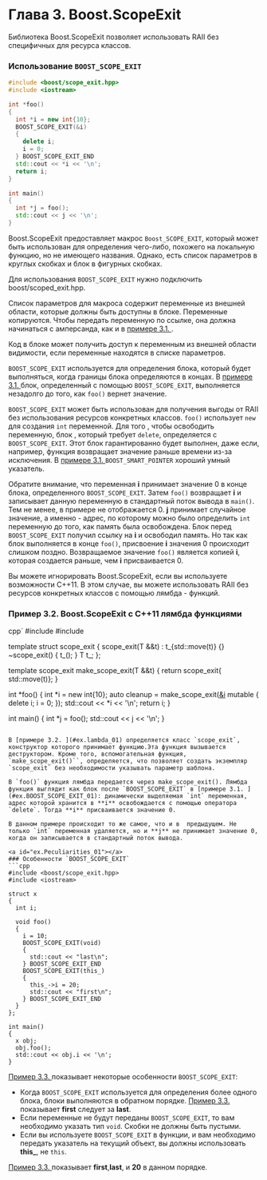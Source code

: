 # Глава 3. Boost.ScopeExit

Библиотека Boost.ScopeExit позволяет использовать RAII без специфичных для ресурса классов.

<a id="ex.boost::BOOST_SCOPE_EXIT_01"></a>
### Использование `BOOST_SCOPE_EXIT`
```cpp
#include <boost/scope_exit.hpp>
#include <iostream>

int *foo()
{
  int *i = new int{10};
  BOOST_SCOPE_EXIT(&i)
  {
    delete i;
    i = 0;
  } BOOST_SCOPE_EXIT_END
  std::cout << *i << '\n';
  return i;
}

int main()
{
  int *j = foo();
  std::cout << j << '\n';
}
```

Boost.ScopeExit предоставляет макрос `Boost_SCOPE_EXIT`, который может быть использован для определения чего-либо, похожего на локальную функцию, но не имеющего названия. Однако, есть список параметров в круглых скобках и блок в фигурных скобках.

Для использования `BOOST_SCOPE_EXIT` нужно подключить boost/scoped_exit.hpp.

Список параметров для макроса содержит переменные из внешней области, которые должны быть доступны в блоке. Переменные копируются. Чтобы передать переменную по ссылке, она должна начинаться с амперсанда, как и в [примере 3.1. ](#ex.BOOST_SCOPE_EXIT_01).

Код в блоке может получить доступ к переменным из внешней области видимости, если переменные находятся в списке параметров.

`BOOST_SCOPE_EXIT` используется для определения блока, который будет выполняться, когда границы блока определяются в концах. В [примере 3.1. ](#ex.BOOST_SCOPE_EXIT_01) блок, определенный с помощью `BOOST_SCOPE_EXIT`, выполняется незадолго до того, как `foo()` вернет значение.

`BOOST_SCOPE_EXIT` может быть использован для получения выгоды от RAII без использования ресурсов конкретных классов. `foo()` использует `new` для создания `int` переменной. Для того , чтобы освободить переменную, блок , который требует `delete`, определяется с `BOOST_SCOPE_EXIT`. Этот блок гарантированно будет выполнен, даже если, например, функция возвращает значение раньше времени из-за исключения. В [примере 3.1. ](#ex.BOOST_SCOPE_EXIT_01) `BOOST_SMART_POINTER` хороший умный указатель.

Обратите внимание, что переменная **i** принимает значение 0 в конце блока, определенного `BOOST_SCOPE_EXIT`. Затем `foo()` возвращает **i** и записывает данную переменную в стандартный поток вывода в `main()`. Тем не менее, в примере не отображается 0. **j** принимает случайное значение, а именно - адрес, по которому можно было определить `int` переменную до того, как память была освобождена. Блок перед `BOOST_SCOPE_EXIT` получил ссылку на **i** и освободил память. Но так как блок выполняется в конце `foo()`, присвоение **i** значения 0 происходит слишком поздно. Возвращаемое значение `foo()` является копией **i**, которая создается раньше, чем **i** присваивается 0.

Вы можете игнорировать Boost.ScopeExit, если вы используете возможности C++11. В этом случае, вы можете использовать RAII без ресурсов конкретных классов с помощью лямбда - функций.

<a id="ex.lambda_01"></a>      
### Пример 3.2. Boost.ScopeExit с C++11 лямбда функциями
cpp`
#include <iostream>
#include <utility>

template <typename T>
struct scope_exit
{
  scope_exit(T &&t) : t_{std::move(t)} {}
  ~scope_exit() { t_(); }
  T t_;
};

template <typename T>
scope_exit<T> make_scope_exit(T &&t) { return scope_exit<T>{
  std::move(t)}; }

int *foo()
{
  int *i = new int{10};
  auto cleanup = make_scope_exit([&i]() mutable { delete i; i = 0; });
  std::cout << *i << '\n';
  return i;
}

int main()
{
  int *j = foo();
  std::cout << j << '\n';
}
```

В [примере 3.2. ](#ex.lambda_01) определяется класс `scope_exit`, конструктор которого принимает функцию.Эта функция вызывается деструктором. Кроме того, вспомогательная функция, `make_scope_exit()``, определяется, что позволяет создать экземпляр `scope_exit` без необходимости указывать параметр шаблона.

В `foo()` функция лямбда передается через make_scope_exit(). Лямбда функция выглядит как блок после `BOOST_SCOPE_EXIT` в [примере 3.1. ](#ex.BOOST_SCOPE_EXIT_01): динамически выделяемая `int` переменная, адрес которой хранится в **i** освобождается с помощью оператора  `delete`. Тогда **i** присваивается значение 0.

В данном примере происходит то же самое, что и в  предыдущем. Не только `int` переменная удаляется, но и **j** не принимает значение 0, когда он записывается в стандартный поток вывода.

<a id="ex.Peculiarities_01"></a>
### Особенности `BOOST_SCOPE_EXIT`
```cpp
#include <boost/scope_exit.hpp>
#include <iostream>

struct x
{
  int i;

  void foo()
  {
    i = 10;
    BOOST_SCOPE_EXIT(void)
    {
      std::cout << "last\n";
    } BOOST_SCOPE_EXIT_END
    BOOST_SCOPE_EXIT(this_)
    {
      this_->i = 20;
      std::cout << "first\n";
    } BOOST_SCOPE_EXIT_END
  }
};

int main()
{
  x obj;
  obj.foo();
  std::cout << obj.i << '\n';
}
```
[Пример 3.3. ](#ex.Peculiarities_01) показывает некоторые особенности `BOOST_SCOPE_EXIT`:
* Когда `BOOST_SCOPE_EXIT` используется для определения более одного блока, блоки выполняются в обратном порядке. [Пример 3.3. ](#ex.Peculiarities_01) показывает **first** следует за **last**.
* Если переменные не будут переданы `BOOST_SCOPE_EXIT`, то вам необходимо указать тип `void`. Скобки не должны быть пустыми.
* Если вы используете `BOOST_SCOPE_EXIT` в функции, и вам необходимо передать указатель на текущий объект, вы должны использовать **this_**, не `this`.

[Пример 3.3. ](#ex.Peculiarities_01) показывает **first**,**last**, и **20** в данном порядке.     

